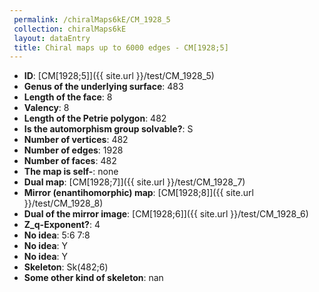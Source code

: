 ```yaml
--- 
 permalink: /chiralMaps6kE/CM_1928_5 
 collection: chiralMaps6kE
 layout: dataEntry
 title: Chiral maps up to 6000 edges - CM[1928;5]
---
```


- **ID**: [CM[1928;5]]({{ site.url }}/test/CM_1928_5)
- **Genus of the underlying surface**: 483
- **Length of the face**: 8
- **Valency**: 8
- **Length of the Petrie polygon**: 482
- **Is the automorphism group solvable?**: S
- **Number of vertices**: 482
- **Number of edges**: 1928
- **Number of faces**: 482
- **The map is self-**: none
- **Dual map**: [CM[1928;7]]({{ site.url }}/test/CM_1928_7)
- **Mirror (enantihomorphic) map**: [CM[1928;8]]({{ site.url }}/test/CM_1928_8)
- **Dual of the mirror image**: [CM[1928;6]]({{ site.url }}/test/CM_1928_6)
- **Z_q-Exponent?**: 4
- **No idea**:  5:6 7:8
- **No idea**: Y
- **No idea**: Y
- **Skeleton**: Sk(482;6)
- **Some other kind of skeleton**: nan
